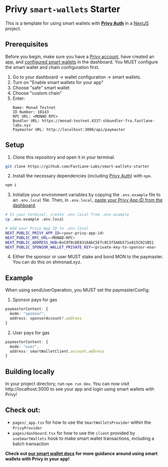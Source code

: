 # Privy `smart-wallets` Starter

This is a template for using smart wallets with [**Privy Auth**](https://www.privy.io/) in a [NextJS](https://nextjs.org/) project.

## Prerequisites

Before you begin, make sure you have a [Privy account](https://privy.io), have created an app, and [configured smart wallets](https://docs.privy.io/guide/react/wallets/smart-wallets/configuration) in the dashboard. You MUST configure the smart wallet and chain configuration first. 
1. Go to your dashboard -> wallet configuration -> smart wallets.
2. Turn on "Enable smart wallets for your app"
3. Choose "safe" smart wallet
4. Choose "custom chain"
5. Enter:
   ```
   Name: Monad Testnet
   ID Number: 10143
   RPC URL: <MONAD RPC>
   Bundler URL: https://monad-testnet.4337-shbundler-fra.fastlane-labs.xyz
   Paymaster URL: http://localhost:3000/api/paymaster
   ```
   

## Setup

1. Clone this repository and open it in your terminal.

```sh
git clone https://github.com/FastLane-Labs/smart-wallets-starter
```

2. Install the necessary dependencies (including [Privy Auth](https://www.npmjs.com/package/@privy-io/react-auth)) with `npm`.

```sh
npm i
```

3. Initialize your environment variables by copying the `.env.example` file to an `.env.local` file. Then, in `.env.local`, [paste your Privy App ID from the dashboard](https://docs.privy.io/guide/dashboard/api-keys).

```sh
# In your terminal, create .env.local from .env.example
cp .env.example .env.local

# Add your Privy App ID to .env.local
NEXT_PUBLIC_PRIVY_APP_ID=<your-privy-app-id>
NEXT_PUBLIC_RPC_URL=<MONAD-RPC>
NEXT_PUBLIC_ADDRESS_HUB=0xC9f0cDE8316AbC5Efc8C3f5A6b571e815C021B51
NEXT_PUBLIC_SPONSOR_WALLET_PRIVATE_KEY=<private-key-to-sponsor-eoa>
```
4. Either the sponsor or user MUST stake and bond MON to the paymaster. You can do this on shmonad.xyz.

## Example
When using sendUserOperation, you MUST set the paymasterConfig:
1. Sponsor pays for gas
```typescript
paymasterContext: {
  mode: "sponsor",
  address: sponsorAccount?.address
}
```
2. User pays for gas
```typescript
paymasterContext: {
  mode: "user",
  address: smartWalletClient.account.address
}
```

## Building locally

In your project directory, run `npm run dev`. You can now visit http://localhost:3000 to see your app and login using smart wallets with Privy!

## Check out:

- `pages/_app.tsx` for how to use the `SmartWalletsProvider` within the `PrivyProvider`
- `pages/dashboard.tsx` for how to use the `client` provided by `useSmartWallets` hook to make smart wallet transactions, including a batch transaction

**Check out [our smart wallet docs](https://docs.privy.io/guide/react/wallets/smart-wallets/) for more guidance around using smart wallets with Privy in your app!**
